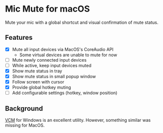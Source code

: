 # Mic Mute for macOS

Mute your mic with a global shortcut and visual confirmation of mute status.

## Features

- [x] Mute all input devices via MacOS's CoreAudio API
  - Some virtual devices are unable to mute for now
- [ ] Mute newly connected input devices
- [ ] While active, keep input devices muted
- [x] Show mute status in tray
- [x] Show mute status in small popup window
- [x] Follow screen with cursor
- [x] Provide global hotkey muting
- [ ] Add configurable settings (hotkey, window position)

## Background

[VCM](https://github.com/microsoft/PowerToys/issues/21473) for Windows is an excellent utility. However, something similar was missing for MacOS.
